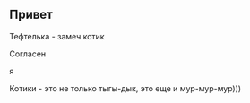 ## Привет

Тефтелька - замеч котик

Согласен

я

Котики - это не только тыгы-дык, это еще и мур-мур-мур)))
